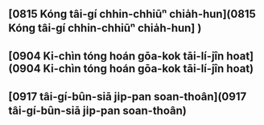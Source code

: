 
## [0815 Kóng tâi-gí chhin-chhiūⁿ chia̍h-hun](0815 Kóng tâi-gí chhin-chhiūⁿ chia̍h-hun] ) 

## [0904 Ki-chìn tóng hoán gōa-kok tāi-lí-jîn hoat](0904 Ki-chìn tóng hoán gōa-kok tāi-lí-jîn hoat)
## [0917 tâi-gí-bûn-siā ji̍p-pan soan-thoân](0917 tâi-gí-bûn-siā ji̍p-pan soan-thoân)
